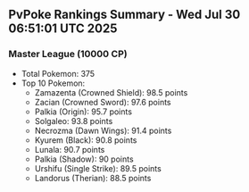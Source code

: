 ## PvPoke Rankings Summary - Wed Jul 30 06:51:01 UTC 2025

### Master League (10000 CP)
- Total Pokemon: 375
- Top 10 Pokemon:
  - Zamazenta (Crowned Shield): 98.5 points
  - Zacian (Crowned Sword): 97.6 points
  - Palkia (Origin): 95.7 points
  - Solgaleo: 93.8 points
  - Necrozma (Dawn Wings): 91.4 points
  - Kyurem (Black): 90.8 points
  - Lunala: 90.7 points
  - Palkia (Shadow): 90 points
  - Urshifu (Single Strike): 89.5 points
  - Landorus (Therian): 88.5 points

